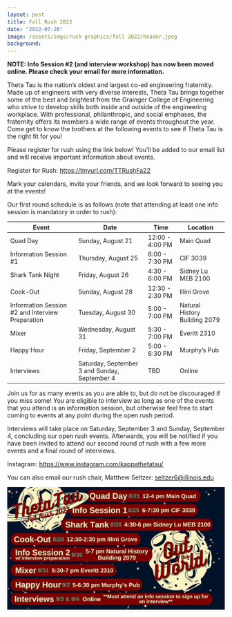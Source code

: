 ```yaml
---
layout: post
title: Fall Rush 2022
date: "2022-07-26"
image: /assets/imgs/rush graphics/fall 2022/header.jpeg
background:
---
```

**NOTE: Info Session #2 (and interview workshop) has now been moved online. Please check your email for more information.**

Theta Tau is the nation’s oldest and largest co-ed engineering fraternity. Made up of engineers with very diverse interests, Theta Tau brings together some of the best and brightest from the Grainger College of Engineering who strive to develop skills both inside and outside of the engineering workplace. With professional, philanthropic, and social emphases, the fraternity offers its members a wide range of events throughout the year. Come get to know the brothers at the following events to see if Theta Tau is the right fit for you!

Please register for rush using the link below! You’ll be added to our email list and will receive important information about events.

Register for Rush: <https://tinyurl.com/TTRushFa22>

Mark your calendars, invite your friends, and we look forward to seeing you at the events!

Our first round schedule is as follows (note that attending at least one info session is mandatory in order to rush):


| Event                                            | Date                                          | Time            | Location                      |
| ------------------------------------------------ | --------------------------------------------- | --------------- |-------------------------------|
| Quad Day                                         | Sunday, August 21                             | 12:00 - 4:00 PM | Main Quad                     |
| Information Session #1                           | Thursday, August 25                           | 6:00 - 7:30 PM  | CIF 3039                      |
| Shark Tank Night                                 | Friday, August 26                             | 4:30 - 6:00 PM  | Sidney Lu MEB 2100            |
| Cook-Out                                         | Sunday, August 28                             | 12:30 - 2:30 PM | Illini Grove                  |
| Information Session #2 and Interview Preparation | Tuesday, August 30                            | 5:00 - 7:00 PM  | Natural History Building 2079 |
| Mixer                                            | Wednesday, August 31                          | 5:30 - 7:00 PM  | Everitt 2310                  |
| Happy Hour                                       | Friday, September 2                           | 5:00 - 6:30 PM  | Murphy’s Pub                  |
| Interviews                                       | Saturday, September 3 and Sunday, September 4 | TBD             | Online                        |


Join us for as many events as you are able to, but do not be discouraged if you miss some! You are eligible to interview as long as one of the events that you attend is an information session, but otherwise feel free to start coming to events at any point during the open rush period.

Interviews will take place on Saturday, September 3 and Sunday, September 4, concluding our open rush events. Afterwards, you will be notified if you have been invited to attend our second round of rush with a few more events and a final round of interviews.


Instagram: <https://www.instagram.com/kappathetatau/>

You can also email our rush chair, Matthew Seltzer: seltzer6@illinois.edu


![](/assets/imgs/posts/fall-rush-2022-schedule.jpg)
